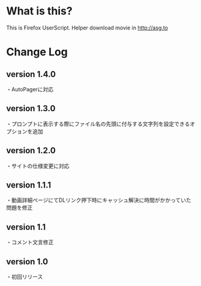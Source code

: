 # What is this?
This is Firefox UserScript.
Helper download movie in http://asg.to

# Change Log
## version 1.4.0
・AutoPagerに対応

## version 1.3.0
・プロンプトに表示する際にファイル名の先頭に付与する文字列を設定できるオプションを追加

## version 1.2.0
・サイトの仕様変更に対応

## version 1.1.1
・動画詳細ページにてDLリンク押下時にキャッシュ解決に時間がかかっていた問題を修正

## version 1.1
・コメント文言修正

## version 1.0
・初回リリース
